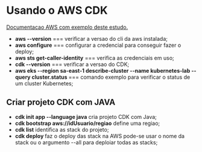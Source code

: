 <h1>Usando o AWS CDK</h1>

<p><a href="https://docs.aws.amazon.com/pt_br/cdk/v2/guide/ecs_example.html">Documentacao AWS com exemplo deste estudo.</a></p>
<ul>
<li><strong>aws --version</strong> === verificar a versao do cli da aws instalada;</li>
<li><strong>aws configure</strong> === configurar a credencial para conseguir fazer o deploy;</li>
<li><strong>aws sts get-caller-identity</strong> === verifica as credenciais em uso;</li>
<li><strong>cdk --version</strong> === verificar a versao do CDK;</li> 
<li><strong>aws eks --region sa-east-1 describe-cluster --name kubernetes-lab --query cluster.status
</strong> ===  comando exemplo para verificar o status de um cluster Kubernetes;</li>
</ul>

<h2>Criar projeto CDK com JAVA</h2>
<ul>
<li><strong>cdk init app --language java</strong> cria projeto CDK com Java;</li>
<li><strong>cdk bootstrap aws://idUsuario/regiao</strong> define uma regiao;</li>
<li><strong>cdk list</strong> identifica as stack do projeto;</li>
<li><strong>cdk deploy </strong> faz o deploy das stack na AWS pode-se usar o nome da stack ou o argumento --all para deploiar todas as stacks;</li>
</ul>
